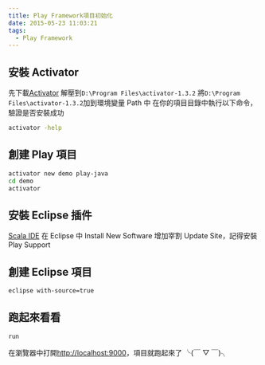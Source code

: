 ```yaml
---
title: Play Framework項目初始化
date: 2015-05-23 11:03:21
tags:
  - Play Framework
---
```


## 安裝 Activator

先下載[Activator](http://www.typesafe.com/community/core-tools/activator-and-sbt)
解壓到`D:\Program Files\activator-1.3.2`
將`D:\Program Files\activator-1.3.2`加到環境變量 Path 中
在你的項目目錄中執行以下命令，驗證是否安裝成功

```bash
activator -help
```

## 創建 Play 項目

```bash
activator new demo play-java
cd demo
activator
```

## 安裝 Eclipse 插件

[Scala IDE](http://scala-ide.org/download/current.html)
在 Eclipse 中 Install New Software 增加宰割 Update Site，記得安裝 Play Support

## 創建 Eclipse 項目

```bash
eclipse with-source=true
```

## 跑起來看看

```bash
run
```

在瀏覽器中打開[http://localhost:9000](http://localhost:9000)，項目就跑起來了 ╰(￣ ▽ ￣)╮
